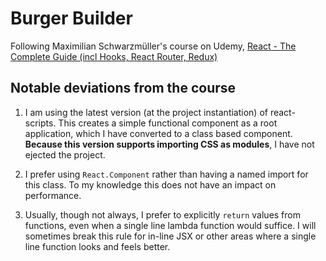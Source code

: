 # Burger Builder

Following Maximilian Schwarzmüller's course on Udemy, [React - The Complete Guide (incl Hooks, React Router, Redux)](https://www.udemy.com/course/react-the-complete-guide-incl-redux/)

## Notable deviations from the course

1. I am using the latest version (at the project instantiation) of react-scripts. This creates a simple functional component as a root application, which I have converted to a class based component. **Because this version supports importing CSS as modules**, I have not ejected the project.

2. I prefer using `React.Component` rather than having a named import for this class. To my knowledge this does not have an impact on performance.

3. Usually, though not always, I prefer to explicitly `return` values from functions, even when a single line lambda function would suffice. I will sometimes break this rule for in-line JSX or other areas where a single line function looks and feels better.